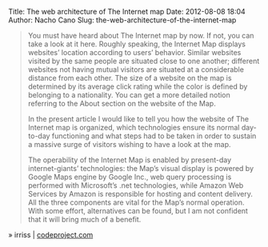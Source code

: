 Title: The web architecture of The Internet map
Date: 2012-08-08 18:04
Author: Nacho Cano
Slug: the-web-architecture-of-the-internet-map

> You must have heard about The Internet map by now. If not, you can
> take a look at it here. Roughly speaking, the Internet Map displays
> websites’ location according to users’ behavior. Similar websites
> visited by the same people are situated close to one another;
> different websites not having mutual visitors are situated at a
> considerable distance from each other. The size of a website on the
> map is determined by its average click rating while the color is
> defined by belonging to a nationality. You can get a more detailed
> notion referring to the About section on the website of the Map.
>
> In the present article I would like to tell you how the website of The
> Internet map is organized, which technologies ensure its normal
> day-to-day functioning and what steps had to be taken in order to
> sustain a massive surge of visitors wishing to have a look at the map.
>
> The operability of the Internet Map is enabled by present-day
> internet-giants’ technologies: the Map’s visual display is powered by
> Google Maps engine by Google Inc., web query processing is performed
> with Microsoft’s .net technologies, while Amazon Web Services by
> Amazon is responsible for hosting and content delivery. All the three
> components are vital for the Map’s normal operation. With some effort,
> alternatives can be found, but I am not confident that it will bring
> much of a benefit.

» irriss | [codeproject.com][]

  [codeproject.com]: http://www.codeproject.com/Articles/435301/The-web-architecture-of-The-Internet-map
    "The web architecture of The Internet map"
